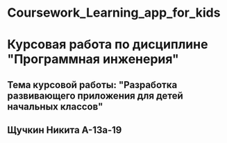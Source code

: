 # Coursework_Learning_app_for_kids
# Курсовая работа по дисциплине "Программная инженерия"
## Тема курсовой работы: "Разработка развивающего приложения для детей начальных классов"
## Щучкин Никита А-13а-19
